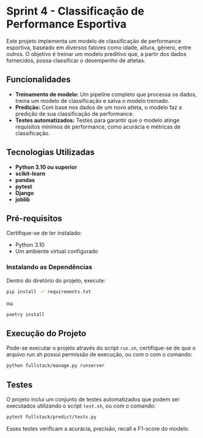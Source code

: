 # Sprint 4 - Classificação de Performance Esportiva

Este projeto implementa um modelo de classificação de performance esportiva, baseado em diversos fatores como idade, altura, gênero, entre outros. O objetivo é treinar um modelo preditivo que, a partir dos dados fornecidos, possa classificar o desempenho de atletas.

## Funcionalidades

- **Treinamento de modelo:** Um pipeline completo que processa os dados, treina um modelo de classificação e salva o modelo treinado.
- **Predição:** Com base nos dados de um novo atleta, o modelo faz a predição de sua classificação de performance.
- **Testes automatizados:** Testes para garantir que o modelo atinge requisitos mínimos de performance, como acurácia e métricas de classificação.

## Tecnologias Utilizadas

- **Python 3.10 ou superior**
- **scikit-learn**
- **pandas**
- **pytest**
- **Django**
- **joblib**

## Pré-requisitos

Certifique-se de ter instalado:

- Python 3.10
- Um ambiente virtual configurado

### Instalando as Dependências

Dentro do diretório do projeto, execute:

```bash
pip install -r requirements.txt
```
ou
```bash
poetry install
```

## Execução do Projeto

Pode-se executar o projeto através do script `run.sh`, certifique-se de que o arquivo run.sh possui permissão de execução, ou com o com o comando:

```bash
python fullstack/manage.py runserver
```

## Testes

O projeto inclui um conjunto de testes automatizados que podem ser executados utilizando o script `test.sh`, ou com o comando:

```bash
pytest fullstack/predict/tests.py
```

Esses testes verificam a acurácia, precisão, recall e F1-score do modelo.
